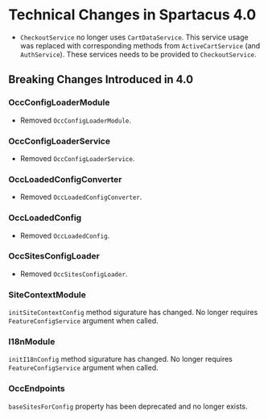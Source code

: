 # Technical Changes in Spartacus 4.0

- `CheckoutService` no longer uses `CartDataService`. This service usage was replaced with corresponding methods from `ActiveCartService` (and `AuthService`). These services needs to be provided to `CheckoutService`.


## Breaking Changes Introduced in 4.0


### OccConfigLoaderModule
- Removed `OccConfigLoaderModule`.

### OccConfigLoaderService
- Removed `OccConfigLoaderService`.

### OccLoadedConfigConverter
- Removed `OccLoadedConfigConverter`.

### OccLoadedConfig 
- Removed `OccLoadedConfig`.

### OccSitesConfigLoader 
- Removed `OccSitesConfigLoader`.

### SiteContextModule 
`initSiteContextConfig` method sigurature has changed. No longer requires `FeatureConfigService` argument when called.

### I18nModule
`initI18nConfig` method sigurature has changed. No longer requires `FeatureConfigService` argument when called.

### OccEndpoints
`baseSitesForConfig` property has been deprecated and no longer exists.